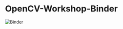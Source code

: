# OpenCV-Workshop-Binder

[![Binder](https://mybinder.org/badge_logo.svg)](https://mybinder.org/v2/gh/vishwesh5/OpenCV-Workshop-Binder/master)

